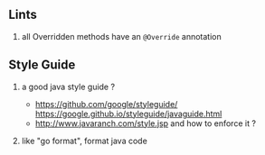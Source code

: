 ## Lints

1. all Overridden methods have an `@Override` annotation

## Style Guide

1. a good java style guide ? 
   - https://github.com/google/styleguide/
     https://google.github.io/styleguide/javaguide.html
   - http://www.javaranch.com/style.jsp
   and how to enforce it ?  
   
2. like "go format", format java code  
